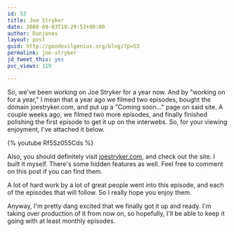```yaml
---
id: 53
title: Joe Stryker
date: 2008-09-03T19:29:53+00:00
author: Danjones
layout: post
guid: http://goodevilgenius.org/blog/?p=53
permalink: joe-stryker
jd_tweet_this: yes
pvc_views: 119

---
```

So, we've been working on Joe Stryker for a year now. And by "working on for a year," I mean that a year ago we filmed two episodes, bought the domain joestryker.com, and put up a "Coming soon&hellip;" page on said site. A couple weeks ago, we filmed two more episodes, and finally finished polishing the first episode to get it up on the interwebs. So, for your viewing enjoyment, I've attached it below.

{% youtube Rf5Sz055Cds %}

Also, you should definitely visit [joestryker.com](https://joestryker.com), and check out the site. I built it myself. There's some hidden features as well. Feel free to comment on this post if you can find them.

A lot of hard work by a lot of great people went into this episode, and each of the episodes that will follow. So I really hope you enjoy them.

Anyway, I'm pretty dang excited that we finally got it up and ready. I'm taking over production of it from now on, so hopefully, I'll be able to keep it going with at least monthly episodes.
